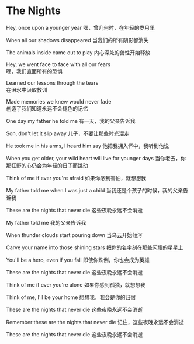 # The Nights

Hey, once upon a younger year
嘿，曾几何时，在年轻的岁月里

When all our shadows disappeared 
当我们的所有阴影都消失

The animals inside came out to play
内心深处的兽性开始释放

Hey, we went face to face with all our fears  
嘿，我们直面所有的恐惧

Learned our lessons through the tears  
在泪水中汲取教训

Made memories we knew would never fade  
创造了我们知道永远不会褪色的记忆  

One day my father he told me
有一天，我的父亲告诉我  

Son, don't let it slip away
儿子，不要让那些时光溜走  

He took me in his arms, I heard him say
他把我拥入怀中，我听到他说  

When you get older, your wild heart will live for younger days
当你老去，你那狂野的心仍会为年轻的日子而跳动  

Think of me if ever you're afraid
如果你感到害怕，就想想我  

My father told me when I was just a child
当我还是个孩子的时候，我的父亲告诉我  

These are the nights that never die
这些夜晚永远不会消逝  

My father told me
我的父亲告诉我  

When thunder clouds start pouring down
当乌云开始倾泻  

Carve your name into those shining stars
把你的名字刻在那些闪耀的星星上  

You'll be a hero, even if you fall
即使你跌倒，你也会成为英雄  

These are the nights that never die
这些夜晚永远不会消逝  

Think of me if ever you're alone
如果你感到孤独，就想想我  

Think of me, I'll be your home
想想我，我会是你的归宿  

These are the nights that never die
这些夜晚永远不会消逝  

Remember these are the nights that never die
记住，这些夜晚永远不会消逝  

These are the nights that never die
这些夜晚永远不会消逝